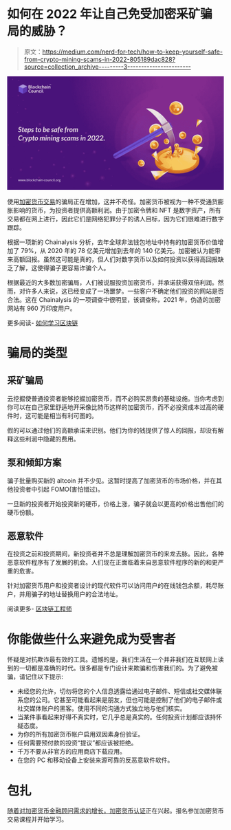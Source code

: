 # 如何在 2022 年让自己免受加密采矿骗局的威胁？

> 原文：<https://medium.com/nerd-for-tech/how-to-keep-yourself-safe-from-crypto-mining-scams-in-2022-805189dac828?source=collection_archive---------3----------------------->

![](img/ae8252232a5aa515583f67333b924ab7.png)

使用[加密货币交易](https://www.blockchain-council.org/certifications/certified-cryptocurrency-trader/)的骗局正在增加，这并不奇怪。加密货币被视为一种不受通货膨胀影响的货币，为投资者提供高额利润。由于加密令牌和 NFT 是数字资产，所有交易都在网上进行，因此它们是网络犯罪分子的诱人目标，因为它们很难进行数字跟踪。

根据一项新的 Chainalysis 分析，去年全球非法钱包地址中持有的加密货币价值增加了 79%，从 2020 年的 78 亿美元增加到去年的 140 亿美元。加密被认为能带来高额回报。虽然这可能是真的，但人们对数字货币以及如何投资以获得高回报缺乏了解，这使得骗子更容易诈骗个人。

根据最近的大多数加密骗局，人们被说服投资加密货币，并承诺获得双倍利润。然而，对许多人来说，这已经变成了一场噩梦。一些客户不确定他们投资的网站是否合法。这在 Chainalysis 的一项调查中很明显，该调查称，2021 年，伪造的加密网站有 960 万印度用户。

更多阅读- [如何学习区块链](https://www.blockchain-council.org/blockchain/how-can-a-newbie-start-learning-about-blockchain/)

# 骗局的类型

## 采矿骗局

云挖掘使普通投资者能够挖掘加密货币，而不必购买昂贵的基础设施。当你考虑到你可以在自己家里舒适地开采像比特币这样的加密货币，而不必投资成本过高的硬件时，这可能是相当有利可图的。

假的可以通过他们的高额承诺来识别。他们为你的钱提供了惊人的回报，却没有解释这些利润中隐藏的费用。

## 泵和倾卸方案

骗子批量购买新的 altcoin 并不少见。这暂时提高了加密货币的市场价格，并在其他投资者中引起 FOMO(害怕错过)。

一旦新的投资者开始投资新的硬币，价格上涨，骗子就会以更高的价格出售他们的硬币份额。

## 恶意软件

在投资之前和投资期间，新投资者并不总是理解加密货币的来龙去脉。因此，各种恶意软件程序有了发展的机会。人们现在正面临着来自恶意软件程序的新的和更严重的危害。

针对加密货币用户和投资者设计的现代软件可以访问用户的在线钱包余额，耗尽账户，并用骗子的地址替换用户的合法地址。

阅读更多- [区块链工程师](https://www.blockchain-council.org/blockchain/the-ultimate-guide-to-blockchain-engineer-job-description-and-salary/)

# 你能做些什么来避免成为受害者

怀疑是对抗欺诈最有效的工具。遗憾的是，我们生活在一个并非我们在互联网上读到的一切都是准确的时代。很多都是专门设计来欺骗和伤害我们的。为了避免被骗，请记住以下提示:

*   未经您的允许，切勿将您的个人信息透露给通过电子邮件、短信或社交媒体联系您的公司。它甚至可能看起来是朋友，但也可能是控制了他们的电子邮件或社交媒体账户的黑客。使用不同的沟通方式独立地与他们核实。
*   当某件事看起来好得不真实时，它几乎总是真实的。任何投资计划都应该持怀疑态度。
*   为你的所有加密货币帐户启用双因素身份验证。
*   任何需要预付款的投资“提议”都应该被拒绝。
*   千万不要从非官方的应用商店下载应用。
*   在您的 PC 和移动设备上安装来源可靠的反恶意软件软件。

# 包扎

[随着对加密货币金融顾问需求的增长，加密货币认证](https://www.blockchain-council.org/certifications/certified-cryptocurrency-expert/)正在兴起。报名参加加密货币交易课程并开始学习。